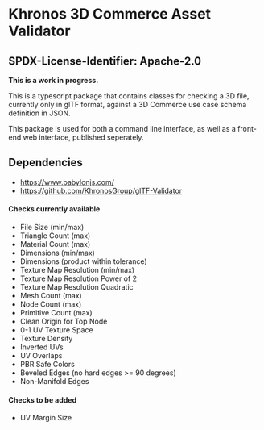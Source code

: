 # Khronos 3D Commerce Asset Validator

## SPDX-License-Identifier: Apache-2.0

**This is a work in progress.**

This is a typescript package that contains classes for checking a 3D file, currently only in glTF format, against a 3D Commerce use case schema definition in JSON.

This package is used for both a command line interface, as well as a front-end web interface, published seperately.

## Dependencies

- https://www.babylonjs.com/
- https://github.com/KhronosGroup/glTF-Validator

#### Checks currently available

- File Size (min/max)
- Triangle Count (max)
- Material Count (max)
- Dimensions (min/max)
- Dimensions (product within tolerance)
- Texture Map Resolution (min/max)
- Texture Map Resolution Power of 2
- Texture Map Resolution Quadratic
- Mesh Count (max)
- Node Count (max)
- Primitive Count (max)
- Clean Origin for Top Node
- 0-1 UV Texture Space
- Texture Density
- Inverted UVs
- UV Overlaps
- PBR Safe Colors
- Beveled Edges (no hard edges >= 90 degrees)
- Non-Manifold Edges

#### Checks to be added

- UV Margin Size
